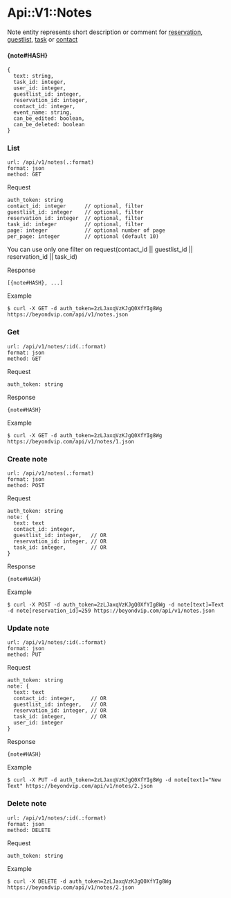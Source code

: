 # Api::V1::Notes

Note entity represents short description or comment for [reservation](/api/reservations.md), [guestlist](/api/guestlists.md), [task](/api/tasks.md) or [contact](/api/contacts.md)

#### {note#HASH}
    {
      text: string,
      task_id: integer,
      user_id: integer,
      guestlist_id: integer,
      reservation_id: integer,
      contact_id: integer,
      event_name: string,
      can_be_edited: boolean,
      can_be_deleted: boolean
    }

### List
    url: /api/v1/notes(.:format)
    format: json
    method: GET

  Request

    auth_token: string
    contact_id: integer      // optional, filter
    guestlist_id: integer    // optional, filter
    reservation_id: integer  // optional, filter
    task_id: integer         // optional, filter
    page: integer            // optional number of page
    per_page: integer        // optional (default 10)
    
  You can use only one filter on request(contact_id || guestlist_id || reservation_id || task_id)

  Response

    [{note#HASH}, ...]

  Example

    $ curl -X GET -d auth_token=2zLJaxqVzKJgQ0XfYIg8Wg https://beyondvip.com/api/v1/notes.json

### Get
    url: /api/v1/notes/:id(.:format)
    format: json
    method: GET

  Request

    auth_token: string

  Response

    {note#HASH}

  Example

    $ curl -X GET -d auth_token=2zLJaxqVzKJgQ0XfYIg8Wg https://beyondvip.com/api/v1/notes/1.json

### Create note
    url: /api/v1/notes(.:format)
    format: json
    method: POST

  Request

    auth_token: string
    note: {
      text: text
      contact_id: integer,     
      guestlist_id: integer,   // OR
      reservation_id: integer, // OR
      task_id: integer,        // OR
    }

  Response

    {note#HASH}

  Example

    $ curl -X POST -d auth_token=2zLJaxqVzKJgQ0XfYIg8Wg -d note[text]=Text -d note[reservation_id]=259 https://beyondvip.com/api/v1/notes.json

### Update note
    url: /api/v1/notes/:id(.:format)
    format: json
    method: PUT

  Request

    auth_token: string
    note: {
      text: text
      contact_id: integer,     // OR
      guestlist_id: integer,   // OR
      reservation_id: integer, // OR
      task_id: integer,        // OR
      user_id: integer
    }

  Response

    {note#HASH}

  Example

    $ curl -X PUT -d auth_token=2zLJaxqVzKJgQ0XfYIg8Wg -d note[text]="New Text" https://beyondvip.com/api/v1/notes/2.json

### Delete note
    url: /api/v1/notes/:id(.:format)
    format: json
    method: DELETE

  Request

    auth_token: string

  Example

    $ curl -X DELETE -d auth_token=2zLJaxqVzKJgQ0XfYIg8Wg https://beyondvip.com/api/v1/notes/2.json
